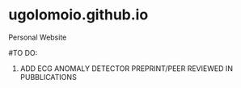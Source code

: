 # ugolomoio.github.io
Personal Website

#TO DO:
1. ADD ECG ANOMALY DETECTOR PREPRINT/PEER REVIEWED IN PUBBLICATIONS